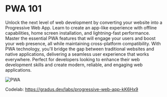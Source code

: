 # PWA 101

Unlock the next level of web development by converting your website into a Progressive Web App. Learn to create an app-like experience with offline capabilities, home screen installation, and lightning-fast performance. Master the essential PWA features that will engage your users and boost your web presence, all while maintaining cross-platform compatibility. With PWA technology, you'll bridge the gap between traditional websites and native applications, delivering a seamless user experience that works everywhere. Perfect for developers looking to enhance their web development skills and create modern, reliable, and engaging web applications.

![PWA](https://github.com/user-attachments/assets/27ec34ab-5eba-4659-a0db-62a73c100609)

Codelab: https://gradus.dev/labs/progressive-web-app-kK6Hx9
